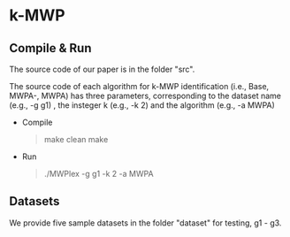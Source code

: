 # k-MWP

## Compile & Run

The source code of our paper is in the folder "src".

The source code of each algorithm for k-MWP identification (i.e., Base, MWPA-, MWPA) has three parameters, corresponding to the dataset name (e.g., -g g1) , the insteger k (e.g., -k 2) and the algorithm (e.g., -a MWPA)

* Compile

  > make clean
  > make
  >
* Run

  > ./MWPlex -g g1 -k 2 -a MWPA
  >

## Datasets

We provide five sample datasets in the folder "dataset" for testing, g1 - g3.
